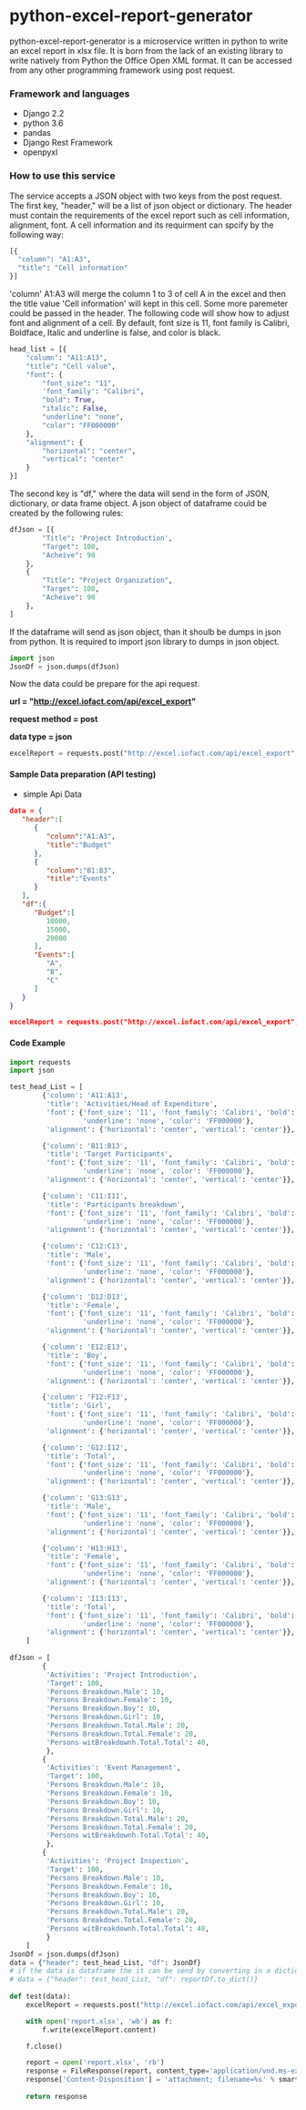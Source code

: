 # python-excel-report-generator
python-excel-report-generator is a microservice written in python to write an excel report in xlsx file. It is born from the lack of an existing library to write natively from Python the Office Open XML format. It can be accessed from any other programming framework using post request. 

### Framework and languages
* Django 2.2
* python 3.6
* pandas
* Django Rest Framework
* openpyxl

### How to use this service
The service accepts a JSON object with two keys from the post request. The first key, "header," will be a list of json object or dictionary. The header must contain the requirements of the excel report such as cell information, alignment, font. A cell information and its requirment can spcify by the following way:
```python
[{
  "column": "A1:A3",
  "title": "Cell information"
}]
```
'column' A1:A3 will merge the column 1 to 3 of cell A in the excel and then the title value 'Cell information' will kept in this cell. Some more paremeter could be passed in the header. The following code will show how to adjust font and alignment of a cell. By default, font size is 11, font family is Calibri, Boldface, Italic and underline is false, and color is black. 

```python
head_list = [{
    "column": "A11:A13",
    "title": "Cell value",
    "font": {
        "font_size": "11",
        'font_family': "Calibri",
        "bold": True,
        "italic": False,
        "underline": "none",
        "color": "FF000000"
    },
    "alignment": {
        "horizontal": "center",
        "vertical": "center"
    }
}]
```

The second key is "df," where the data will send in the form of JSON, dictionary, or data frame object. A json object of dataframe could be created by the following rules:

```python
dfJson = [{
        "Title": 'Project Introduction',
        "Target": 100,
        "Acheive": 90
    },
    {
        "Title": "Project Organization",
        "Target": 100,
        "Acheive": 90
    },
]
```
If the dataframe will send as json object, than it shoulb be dumps in json from python. It is required to import json library to dumps in json object.
```python
import json
JsonDf = json.dumps(dfJson)
```
Now the data could be prepare for the api request. 

**url = "http://excel.iofact.com/api/excel_export"**

**request method = post**

**data type = json**

```python
excelReport = requests.post("http://excel.iofact.com/api/excel_export", json={"header": head_List, "df": JsonDf})
```


#### Sample Data preparation (API testing)
* simple Api Data
```json
data = { 
   "header":[ 
      { 
         "column":"A1:A3",
         "title":"Budget"
      },
      { 
         "column":"B1:B3",
         "title":"Events"
      }
   ],
   "df":{ 
      "Budget":[ 
         10000,
         15000,
         20000
      ],
      "Events":[ 
         "A",
         "B",
         "C"
      ]
   }
}

excelReport = requests.post("http://excel.iofact.com/api/excel_export", json=data)
```



#### Code Example
```python
import requests
import json

test_head_List = [
        {'column': 'A11:A13',
         'title': 'Activities/Head of Expenditure',
         'font': {'font_size': '11', 'font_family': 'Calibri', 'bold': True, 'italic': False,
                  'underline': 'none', 'color': 'FF000000'},
         'alignment': {'horizontal': 'center', 'vertical': 'center'}},

        {'column': 'B11:B13',
         'title': 'Target Participants',
         'font': {'font_size': '11', 'font_family': 'Calibri', 'bold': True, 'italic': False,
                  'underline': 'none', 'color': 'FF000000'},
         'alignment': {'horizontal': 'center', 'vertical': 'center'}},

        {'column': 'C11:I11',
         'title': 'Participants breakdown',
         'font': {'font_size': '11', 'font_family': 'Calibri', 'bold': True, 'italic': False,
                  'underline': 'none', 'color': 'FF000000'},
         'alignment': {'horizontal': 'center', 'vertical': 'center'}},

        {'column': 'C12:C13',
         'title': 'Male',
         'font': {'font_size': '11', 'font_family': 'Calibri', 'bold': True, 'italic': False,
                  'underline': 'none', 'color': 'FF000000'},
         'alignment': {'horizontal': 'center', 'vertical': 'center'}},

        {'column': 'D12:D13',
         'title': 'Female',
         'font': {'font_size': '11', 'font_family': 'Calibri', 'bold': True, 'italic': False,
                  'underline': 'none', 'color': 'FF000000'},
         'alignment': {'horizontal': 'center', 'vertical': 'center'}},

        {'column': 'E12:E13',
         'title': 'Boy',
         'font': {'font_size': '11', 'font_family': 'Calibri', 'bold': True, 'italic': False,
                  'underline': 'none', 'color': 'FF000000'},
         'alignment': {'horizontal': 'center', 'vertical': 'center'}},

        {'column': 'F12:F13',
         'title': 'Girl',
         'font': {'font_size': '11', 'font_family': 'Calibri', 'bold': True, 'italic': False,
                  'underline': 'none', 'color': 'FF000000'},
         'alignment': {'horizontal': 'center', 'vertical': 'center'}},

        {'column': 'G12:I12',
         'title': 'Total',
         'font': {'font_size': '11', 'font_family': 'Calibri', 'bold': True, 'italic': False,
                  'underline': 'none', 'color': 'FF000000'},
         'alignment': {'horizontal': 'center', 'vertical': 'center'}},

        {'column': 'G13:G13',
         'title': 'Male',
         'font': {'font_size': '11', 'font_family': 'Calibri', 'bold': True, 'italic': False,
                  'underline': 'none', 'color': 'FF000000'},
         'alignment': {'horizontal': 'center', 'vertical': 'center'}},

        {'column': 'H13:H13',
         'title': 'Female',
         'font': {'font_size': '11', 'font_family': 'Calibri', 'bold': True, 'italic': False,
                  'underline': 'none', 'color': 'FF000000'},
         'alignment': {'horizontal': 'center', 'vertical': 'center'}},

        {'column': 'I13:I13',
         'title': 'Total',
         'font': {'font_size': '11', 'font_family': 'Calibri', 'bold': True, 'italic': False,
                  'underline': 'none', 'color': 'FF000000'},
         'alignment': {'horizontal': 'center', 'vertical': 'center'}},
    ]
    
dfJson = [
        {
         'Activities': 'Project Introduction',
         'Target': 100,      
         'Persons Breakdown.Male': 10,
         'Persons Breakdown.Female': 10,
         'Persons Breakdown.Boy': 10,
         'Persons Breakdown.Girl': 10,
         'Persons Breakdown.Total.Male': 20,
         'Persons Breakdown.Total.Female': 20,
         'Persons witBreakdownh.Total.Total': 40,
         },
        {
         'Activities': 'Event Management',
         'Target': 100,
         'Persons Breakdown.Male': 10,
         'Persons Breakdown.Female': 10,
         'Persons Breakdown.Boy': 10,
         'Persons Breakdown.Girl': 10,
         'Persons Breakdown.Total.Male': 20,
         'Persons Breakdown.Total.Female': 20,
         'Persons witBreakdownh.Total.Total': 40,
         },
        {
         'Activities': 'Project Inspection',
         'Target': 100,
         'Persons Breakdown.Male': 10,
         'Persons Breakdown.Female': 10,
         'Persons Breakdown.Boy': 10,
         'Persons Breakdown.Girl': 10,
         'Persons Breakdown.Total.Male': 20,
         'Persons Breakdown.Total.Female': 20,
         'Persons witBreakdownh.Total.Total': 40,
         }
    ]
JsonDf = json.dumps(dfJson)
data = {"header": test_head_List, "df": JsonDf}
# if the data is dataframe the it can be send by converting in a dictionary
# data = {"header": test_head_List, "df": reportDf.to_dict()}
  
def test(data):
    excelReport = requests.post("http://excel.iofact.com/api/excel_export", json=data)

    with open('report.xlsx', 'wb') as f:
        f.write(excelReport.content)

    f.close()

    report = open('report.xlsx', 'rb')
    response = FileResponse(report, content_type='application/vnd.ms-excel')
    response['Content-Disposition'] = 'attachment; filename=%s' % smart_str('report.xlsx')
    
    return response
    
```

